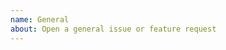 ```yaml
---
name: General
about: Open a general issue or feature request
--- 
```


<!-- This issue tracker is for technical matters only. If you have generic questions about Kiirocoin, contact the community: https://kiirocoin.org/community/social/ -->